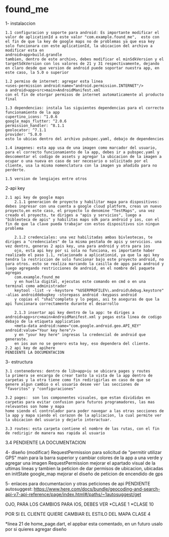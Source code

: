 # found_me

1- instalaccion

    1.1 configuracion y soporte para android: Es importante modificar el valor de aplicationId a este valor "com.example.found_me",  esto con el fin de que la key de google maps no de problemas ya que esa key solo funcionara con este aplicationId, la ubicacion del archivo a modificar esta en
    android>app>build.grandle
    tambien, dentro de este archivo, debes modificar el minSdkVersion y el targetSdkVersion con los valores de 21 y 31 respectivamente, dejando en claro desde que version de android puede soportar nuestra app, en este caso, la 5.0 o superior

    1.2 permiso de internet: agregar esta linea 
    <uses-permission android:name="android.permission.INTERNET"/>
    a android>app>src>main>AndroidManifest.xml
    con el fin de otorgar permisos de internet automaticamente al producto final

    1.3 dependencias: instala las siguientes dependencias para el correcto funcionamiento de la app
    cupertino_icons: ^1.0.6
    google_maps_flutter: ^2.0.6
    permission_handler: ^8.1.1
    geolocator: ^7.1.1
    provider: ^5.0.0
    esto lo ubicas dentro del archivo pubspec.yaml, debajo de dependencies

    1.4 imagenes: esta app usa de una imagen como marcador del usuario, para el correcto funcionamiento de la app, debes ir a pubspec.yaml y descomentar el codigo de assets y agregar la ubicacion de la imagen a ocupar o una nueva en caso de ser necesario o solicitado por el cliente, usa la misma nomenclatura con la imagen ya añadida para no perderte.

    1.5 version de lengiajes entre otros

2-api key

    2.1 api key de google maps
        2.1.1 generacion de proyecto y habilitar mapa para dispositivos: debes ingresar con una cuenta a google cloud platform, creas un nuevo proyecto,en este caso, el proyecto lo denomine "TestMaps", una vez creado el proyecto, te diriges a "apis y servicios", luego a "bibleoteca de apis" y habilitas maps sdk para android y ios, con el fin de que la clave pueda trabajar con estos dispositivos sin ningun problema

        2.1.2 credenciales: una vez habilitadas ambas bivleotecas, te diriges a "credenciales" de la misma pestaña de apis y servicios. una vez dentro, generas 2 apis key, una para android y otra para ios
        ojo, esta api key por si sola no funciona, es importante haber realizado el paso 1.1, relacionado a aplicationid, ya que la api key tendra la restriccion de solo funcionar bajo este proyecto android, no para otros. esto se realiza marcando la casilla de apps para android y luego agregando restricciones de android, en el nombre del paquete agregas
        com.example.found_me
        y en huella digital, ejecutas este comando en cmd o en una terminal como administrador 
        keytool -list -v -keystore "%USERPROFILE%\.android\debug.keystore" -alias androiddebugkey -storepass android -keypass android
        y copias el "sha1"completo y lo pegas, asi te aseguras de que la api funcionara correctamente durante el desarrollo

        2.1.3 insertar api key dentro de la app: te diriges a android>app>src>main>AndroidManifest.xml y pegas esta linea de codigo debajo de la etiqueta application
        <meta-data android:name="com.google.android.geo.API_KEY" android:value="Your key here"/>
        y en "your key here" ingresas la credencial de android que generaste.
        en ios aun no se genero esta key, eso dependera del cliente.
    2.2 api key de apihere 
    PENDIENTE LA DOCUMENTACION


3- estructura

    3.1 contenedores: dentro de lib>app>iu se ubicara pages y routes
    la primera se encarga de crear tanto la vista de la app dentro de carpetas y la otra tiene como fin redirigirlas en caso de que se genere algun cambio o el usuario desee ver las secciones de "favoritos" y "configuraciones"

    3.2 pages:  son los componentes visuales, que estan divididas en carpetas para evitar confusion para futuros programadores, las mas relevantes son home y mapa
    home siendo el controlador para poder navegar a las otras secciones de la app y mapa siendo el corazon de la aplicacion, la cual permite ver la ubicacion del usuario y dejarlo interactuar.

    3.3 routes: esta carpeta contiene el nombre de las rutas, con el fin de redirigir de manera mas rapida al usuario

3.4 PENDIENTE LA DOCUMENTACION


4- diseño (modificar)
RequestPermission para solicitud de "permitir utilizar GPS"
main para la barra superior y cambiar colores de la app a una verde y agregar una imagen
RequestPermission mejorar el apartado visual de la ultimas lineas y tambien la peticion de dar permisos de ubicacion, ubicadas en initState
google_map mejorar el diseño de peticion de encendido de gps
<!-- mapa para mejorar el mensaje de solicitud de GPS -->




5- enlaces para documentacion y otras peticiones de api
PENDIENTE
autosuggest: https://www.here.com/docs/bundle/geocoding-and-search-api-v7-api-reference/page/index.html#/paths/~1autosuggest/get

OJO, PARA LOS CAMBIOS PARA IOS, DEBES VER
*CLASE 1
*CLASE 10

POR SI EL CLIENTE QUIERE CAMBIAR EL ESTILO DEL MAPA
CLASE 4

*linea 21 de home_page.dart, el appbar esta comentado, en un futuro usalo por si quieres
agregar diseño